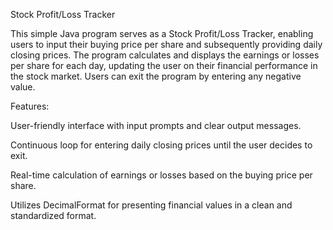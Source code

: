 Stock Profit/Loss Tracker

This simple Java program serves as a Stock Profit/Loss Tracker, enabling users to input their buying price per share and subsequently providing daily closing prices. The program calculates and displays the earnings or losses per share for each day, updating the user on their financial performance in the stock market. Users can exit the program by entering any negative value.

Features:

User-friendly interface with input prompts and clear output messages.

Continuous loop for entering daily closing prices until the user decides to exit.

Real-time calculation of earnings or losses based on the buying price per share.

Utilizes DecimalFormat for presenting financial values in a clean and standardized format.
